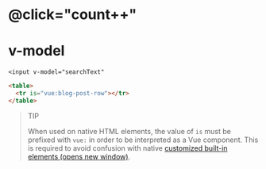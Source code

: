 

# @click="count++"

> 



# v-model

```vue
<input v-model="searchText"
```





```html
<table>
  <tr is="vue:blog-post-row"></tr>
</table>
```

> TIP
>
> When used on native HTML elements, the value of `is` must be prefixed with `vue:` in order to be interpreted as a Vue component. This is required to avoid confusion with native [customized built-in elements (opens new window)](https://html.spec.whatwg.org/multipage/custom-elements.html#custom-elements-customized-builtin-example).

